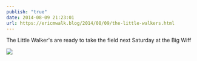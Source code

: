 ```yaml
---
publish: "true"
date: 2014-08-09 21:23:01
url: https://ericmwalk.blog/2014/08/09/the-little-walkers.html
---
```


The Little Walker's are ready to take the field next Saturday at the Big Wiff

![](https://ericmwalk.blog/uploads/2022/5047904c3d.jpg)